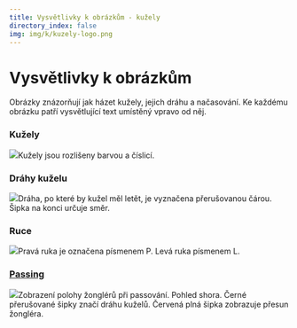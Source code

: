 ```yaml
---
title: Vysvětlivky k obrázkům - kužely
directory_index: false
img: img/k/kuzely-logo.png
---
```


# Vysvětlivky k obrázkům

Obrázky znázorňují jak házet kužely, jejich dráhu a načasování. Ke každému obrázku patří vysvětlující text umístěný vpravo od něj.

### Kužely

![](/img/k/kuzely-legendaa.png)Kužely jsou rozlišeny barvou a číslicí.

### Dráhy kuželu

![](/img/k/kuzely-legendab.png)Dráha, po které by kužel měl letět, je vyznačena přerušovanou čárou. Šipka na konci určuje směr.

### Ruce

![](/img/l/legendac.png)Pravá ruka je označena písmenem P. Levá ruka písmenem L.

### [Passing](/kuzely/passing/ "Žonglování ve více lidech")

![](/img/k/kuzely-legendad.png)Zobrazení polohy žonglérů při passování. Pohled shora. Černé přerušované šipky značí dráhu kuželů. Červená plná šipka zobrazuje přesun žongléra.